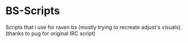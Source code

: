 # BS-Scripts
Scripts that i use for raven bs (mostly trying to recreate adjust's visuals). (thanks to pug for original IRC script)

